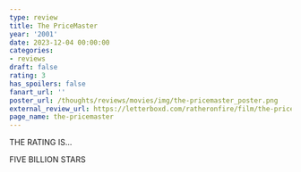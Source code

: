```yaml
---
type: review
title: The PriceMaster
year: '2001'
date: 2023-12-04 00:00:00
categories:
- reviews
draft: false
rating: 3
has_spoilers: false
fanart_url: ''
poster_url: /thoughts/reviews/movies/img/the-pricemaster_poster.png
external_review_url: https://letterboxd.com/ratheronfire/film/the-pricemaster/
page_name: the-pricemaster
---
```


THE RATING IS...

FIVE BILLION STARS

